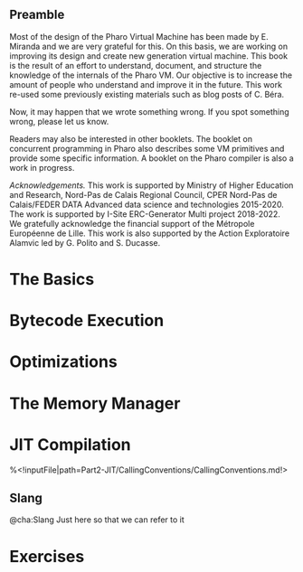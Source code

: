 ## Preamble


Most of the design of the Pharo Virtual Machine has been made by E. Miranda and we are very grateful for this.
On this basis, we are working on improving its design and create new generation virtual machine. 
This book is the result of an effort to understand, document, and structure the knowledge of the internals of the Pharo VM.
Our objective is to increase the amount of people who understand and improve it in the future.
This work re-used some previously existing materials such as blog posts of C. Béra.

Now, it may happen that we wrote something wrong. If you spot something wrong, please let us know.

Readers may also be interested in other booklets.
The booklet on concurrent programming in Pharo also describes some VM primitives and provide some specific information.
A booklet on the Pharo compiler is also a work in progress.

_Acknowledgements._ This work is supported by Ministry of Higher Education and Research, Nord-Pas de Calais Regional Council, CPER Nord-Pas de Calais/FEDER DATA Advanced data science and technologies 2015-2020.
The work is supported by I-Site ERC-Generator Multi project 2018-2022. We gratefully acknowledge the financial support of the Métropole Européenne de Lille.
This work is also supported by the Action Exploratoire Alamvic led by G. Polito and S. Ducasse.

<!inputFile|path=Part0-Preamble/0-RuntimeSystemOverview/runtime.md!>

# The Basics

<!inputFile|path=Part0-Preamble/1-ObjectStructure/objectStructure.md!>
<!inputFile|path=Part1-InterpreterAndBytecode/2-MethodsAndBytecode/methodsbytecode.md!>

# Bytecode Execution

<!inputFile|path=Part1-InterpreterAndBytecode/3-SemanticsByExample/basicsOnExecution.md!>
<!inputFile|path=Part1-InterpreterAndBytecode/4-Interpreter/theInterpreter.md!>

# Optimizations

<!inputFile|path=Part1-InterpreterAndBytecode/5-DeeperBytecode/methodsbytecode.md!>
<!inputFile|path=Part1-InterpreterAndBytecode/6-InterpreterOptimizations/interpreteroptimizations.md!>

# The Memory Manager

<!inputFile|path=Part3-MemoryManagement/GarbageCollector/memoryStructure.md!>
<!inputFile|path=Part3-MemoryManagement/GarbageCollector/newSpace.md!>
<!inputFile|path=Part3-MemoryManagement/GarbageCollector/oldSpace.md!>
<!inputFile|path=Part3-MemoryManagement/GarbageCollector/freeList.md!>
<!inputFile|path=Part3-MemoryManagement/GarbageCollector/ephemerons.md!>

# JIT Compilation

%<!inputFile|path=Part2-JIT/CallingConventions/CallingConventions.md!>

## Slang
@cha:Slang
Just here so that we can refer to it

# Exercises

<!inputFile|path=Part4-Tutorials/HandonsStatic/handonsstatic.md!>